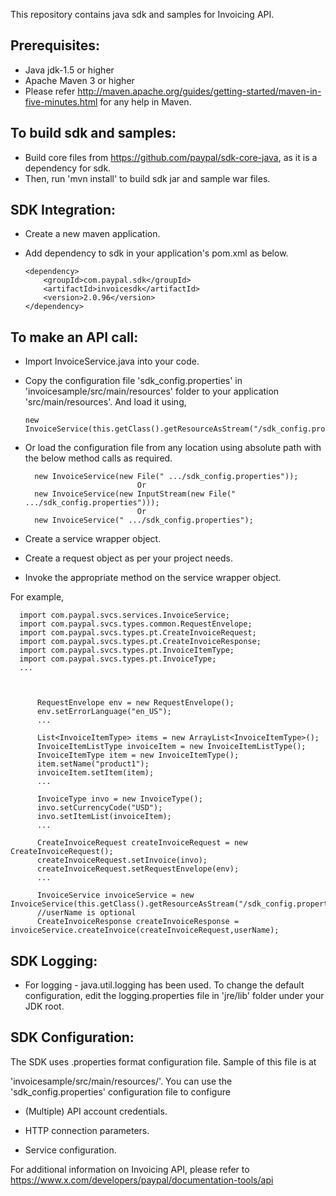 This repository contains java sdk and samples for Invoicing API.

Prerequisites:
---------------
*	Java jdk-1.5 or higher
*	Apache Maven 3 or higher
*	Please refer http://maven.apache.org/guides/getting-started/maven-in-five-minutes.html for any help in Maven.

To build sdk and samples:
--------------------------
*	Build core files from https://github.com/paypal/sdk-core-java, as it is a dependency for sdk.
*	Then, run 'mvn install' to build sdk jar and sample war files.

SDK Integration:
----------------
*	Create a new maven application.

*	Add dependency to sdk in your application's pom.xml as below.
		
		<dependency>
			<groupId>com.paypal.sdk</groupId>
			<artifactId>invoicesdk</artifactId>
			<version>2.0.96</version>
		</dependency>

To make an API call:
--------------------		
*	Import InvoiceService.java into your code.
		
*	Copy the configuration file 'sdk_config.properties' in 'invoicesample/src/main/resources' folder to your application 'src/main/resources'. And load it using,  
		  
		new InvoiceService(this.getClass().getResourceAsStream("/sdk_config.properties"));
	
*	Or load the configuration file from any location using absolute path with the below method calls as required.

          new InvoiceService(new File(" .../sdk_config.properties"));
                                 Or
		  new InvoiceService(new InputStream(new File(" .../sdk_config.properties")));
                                 Or
          new InvoiceService(" .../sdk_config.properties");
  
*	Create a service wrapper object.

*	Create a request object as per your project needs. 

*	Invoke the appropriate method on the service wrapper object.

For example,

          
	  import com.paypal.svcs.services.InvoiceService;
	  import com.paypal.svcs.types.common.RequestEnvelope;
	  import com.paypal.svcs.types.pt.CreateInvoiceRequest;
	  import com.paypal.svcs.types.pt.CreateInvoiceResponse;
	  import com.paypal.svcs.types.pt.InvoiceItemType;
	  import com.paypal.svcs.types.pt.InvoiceType;
	  ...
	  
          
          
          RequestEnvelope env = new RequestEnvelope();
	      env.setErrorLanguage("en_US");
          ...
          
		  List<InvoiceItemType> items = new ArrayList<InvoiceItemType>();
		  InvoiceItemListType invoiceItem = new InvoiceItemListType();
          InvoiceItemType item = new InvoiceItemType();
	      item.setName("product1");
		  invoiceItem.setItem(item);
          ...
          
          InvoiceType invo = new InvoiceType();
	      invo.setCurrencyCode("USD");
		  invo.setItemList(invoiceItem);
	      ...
	  
	      CreateInvoiceRequest createInvoiceRequest = new CreateInvoiceRequest();
	      createInvoiceRequest.setInvoice(invo);
	      createInvoiceRequest.setRequestEnvelope(env);
          ...

          InvoiceService invoiceService = new InvoiceService(this.getClass().getResourceAsStream("/sdk_config.properties"));
		  //userName is optional
	      CreateInvoiceResponse createInvoiceResponse = invoiceService.createInvoice(createInvoiceRequest,userName);

		  

SDK Logging:
------------
*	For logging - java.util.logging has been used. To change the default configuration, edit the logging.properties file in 'jre/lib' folder under your JDK root.		  

		  
SDK Configuration:
------------------
The SDK uses .properties format configuration file. Sample of this file is at 
 
'invoicesample/src/main/resources/'. You can use the 'sdk_config.properties' configuration file to configure

*	(Multiple) API account credentials.

*	HTTP connection parameters.

*	Service configuration.


For additional information on Invoicing API, please refer to https://www.x.com/developers/paypal/documentation-tools/api





